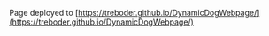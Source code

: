 Page deployed to [https://treboder.github.io/DynamicDogWebpage/](https://treboder.github.io/DynamicDogWebpage/)
